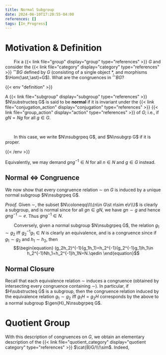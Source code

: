 ```yaml
---
title: Normal Subgroup
date: 2024-06-10T17:20:55-04:00
references: []
tags: [In_Progress]
---
```


# Motivation & Definition

&emsp;&emsp;Fix a {{< link file="group" display="group" type="references" >}} $G$ and consider the {{< link file="category" display="category" type="references" >}} $\cat{B}G$ defined by $G$ (consisting of a single object $\ast$, and morphisms $\Hom(\ast,\ast)=G$). What are the congruences in $\cat{B}G$?

{{< env "definition" >}}

A {{< link file="subgroup" display="subgroup" type="references" >}} $N\substructeq G$ is said to be **normal** if it is invariant under the {{< link file="conjugation_action" display="conjugation" type="references" >}} {{< link file="group_action" display="action" type="references" >}} of $G$; i.e., if $gN=Ng$ for all $g\in G$.

<br>

&emsp;&emsp;In this case, we write $N\nsubgrpeq G$, and $N\nsubgrp G$ if it is proper.

{{< /env >}}

Equivalently, we may demand $gng^{-1}\in N$ for all $n\in N$ and $g\in G$ instead.

<div class="space"></div>

## Normal $\Leftrightarrow$ Congruence

We now show that every congruence relation $\sim$ on $G$ is induced by a unique normal subgroup $N\nsubgrpeq G$.

<div class="space"></div>

*Proof.* Given $\sim$, the subset $N\coloneqq\l\\{n\in G\st n\sim e\r\\}$ is clearly a subgroup, and is normal since for all $gn\in gN$, we have $gn\sim g$ and hence $gng^{-1}\sim e$. Thus $gng^{-1}\in N$.
<br>

&emsp;&emsp;Conversely, given a normal subgroup $N\nsubgrpeq G$, the relation $g_1\sim g_2$ iff $g_2^{-1}g_1\in N$ is clearly an equivalence, and is a congruence since if $g_1\sim g_2$ and $h_1\sim h_2$, then
$$\begin{equation}
    (g_2h_2)^{-1}(g_1h_1)=h_2^{-1}(g_2^{-1}g_1)h_1\in h_2^{-1}Nh_1=h_2^{-1}h_1N=N.\qedin
\end{equation}$$

<div class="space"></div>

## Normal Closure

Recall that each equivalence relation $\sim$ induces a congruence (obtained by intersecting every congruence containing $\sim$). In particular, if $H\substructeq G$ is a subgroup, then the congruence relation induced by the equivalence relation $g_1\sim g_2$ iff $g_1H=g_2H$ corresponds by the above to a normal subgroup $\gen{H}_N\nsubgrpeq G$.

# Quotient Group

With this description of congruences on $G$, we obtain an elementary description of the {{< link file="quotient_category" display="quotient category" type="references" >}} $\cat{B}G/\\!\sim$. Indeed, 
